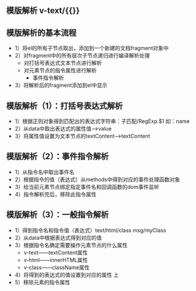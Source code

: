 ## 模版解析 v-text/{{}}

## 模版解析的基本流程
* 1）将el的所有子节点取出，添加到一个新建的文档fragment对象中
* 2）对fragment中的所有层次子节点递归进行编译解析处理
  * 对打括号表达式文本节点进行解析
  * 对元素节点的指令属性进行解析
    * 事件指令解析
* 3）将解析后的fragment添加到el中显示

## 模版解析（1）：打括号表达式解析
* 1）根据正则对象得到匹配出的表达式字符串：子匹配/RegExp.$1  如：name
* 2）从data中取出表达式的属性值——>value
* 3）将属性值设置为文本节点的textContent——>textContent
  

## 模版解析（2）：事件指令解析
* 1）从指令名中取出事件名
* 2）根据指令的值（表达式）从methods中得到对应的事件处理函数对象
* 3）给当前元素节点绑定指定事件名和回调函数的dom事件监听
* 4）指令解析完后，移除此指令属性

## 模版解析（3）：一般指令解析
* 1）得到指令名和指令值（表达式）text/html/class msg/myClass
* 2）从data中根据表达式得到对应的值
* 3）根据指令名确定需要操作元素节点的什么属性
  * v-text——textContent属性
  * v-html——innerHTML属性
  * v-class——className属性
* 4）将得到的表达式的值设置到对应的属性 上
* 5）移除元素的指令属性